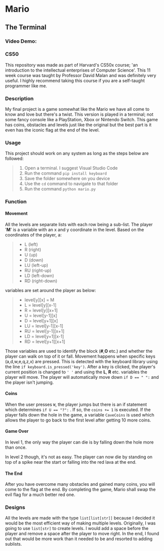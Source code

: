 # Mario
## The Terminal

### Video Demo:  <DEMO HERE>

### CS50
This repository was made as part of Harvard's CS50x course; 'an introduction to the intellectual enterprises of Computer Science'.
This 11 week course was taught by Professor David Malan and was definitely very useful. I highly recommend taking this course if 
you are a self-taught programmer like me.

### Description
My final project is a game somewhat like the Mario we have all come to know and love but there's a twist.
This version is played in a terminal; not some fancy console like a PlayStation, Xbox or Nintendo Switch.
This game has coins, obstacles and levels just like the original but the best part is it even has the 
iconic flag at the end of the level.

### Usage
This project should work on any system as long as the steps below are followed:
> 1. Open a terminal. I suggest Visual Studio Code
> 2. Run the command `pip install keyboard`
> 3. Save the folder somewhere on you device
> 4. Use the `cd` command to navigate to that folder
> 5. Run the command `python mario.py`

### Function

#### Movement
All the levels are separate lists with each row being a sub-list.
The player '**M**' is a variable with an x and y coordinate in the level.
Based on the coordinates of the player, a:
> - L (left)
> - R (right)
> - U (up)
> - D (down)
> - LU (left-up) 
> - RU (right-up)
> - LD (left-down)
> - RD (right-down)

variables are set around the player as below:
> - level[y][x] = M
> - L = level[y][x-1]
> - R = level[y][x+1]
> - U = level[y-1][x]
> - D = level[y+1][x]
> - LU = level[y-1][x-1]
> - RU = level[y-1][x+1]
> - LD = level[y+1][x-1]
> - RD = level[y+1][x+1]

Those variables are used to identify the block 
(**#**,**O** etc.) and whether the player can walk on 
top of it or fall. Movement happens when specific 
keys (a,d,w,e,q,z,x) are pressed. This is detected 
with the keyboard library using the line `if keyboard.is_pressed('key')`.
After a key is clicked, the player's current position is changed to `' '`
and using the **L**, **R** etc. variables the player will move.
The player will automatically move down `if D == " ":` and the player isn't jumping.

#### Coins
When the user presses `W`, the player jumps but there is an if statement which 
determines `if U == "?":` . If so, the `coins += 1` is executed.
If the player falls down the hole in the game, a variable `CaveCoins` is used 
which allows the player to go back to the first level after getting 10 more coins.

#### Game Over
In level 1, the only way the player can die is by falling down the hole more than once.

In level 2 though, it's not as easy. The player can now die by standing on top of a 
spike near the start or falling into the red lava at the end.

#### The End
After you have overcome many obstacles and gained many coins, you will come to the 
flag at the end. By completing the game, Mario shall swap the evil flag for a much 
better red one.

### Designs

All the levels are made with the type `list[list[str]]` because I decided it would 
be the most efficient way of making multiple levels. Originally, I was going to use 
`list[str]` to create levels. I would add a space before the player and remove a 
space after the player to move right. In the end, I found out that would be more 
work than it needed to be and resorted to adding sublists.
